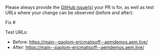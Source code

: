 Please always provide the [GitHub issue(s)](../issues) your PR is for, as well as test URLs where your change can be observed (before and after):

Fix #<gh-issue-id>

Test URLs:
- Before: https://main--paolom-ericmatisoff--aemdemos.aem.live/
- After: https://main--paolom-ericmatisoff--aemdemos.aem.live/
